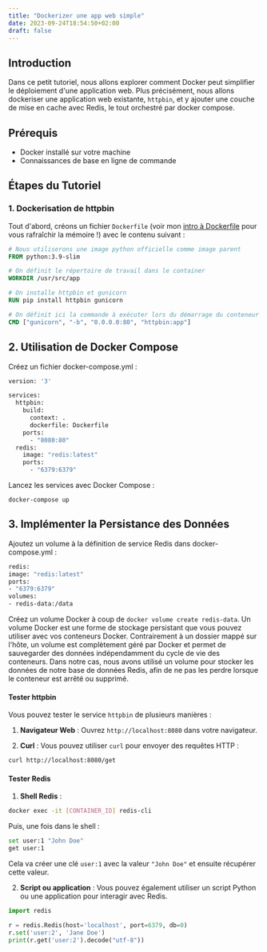 ```yaml
---
title: "Dockerizer une app web simple"
date: 2023-09-24T18:54:50+02:00
draft: false
---
```


## Introduction

Dans ce petit tutoriel, nous allons explorer comment Docker peut simplifier le déploiement d'une application web. Plus précisément, nous allons dockeriser une application web existante, `httpbin`, et y ajouter une couche de mise en cache avec Redis, le tout orchestré par docker compose.

## Prérequis

- Docker installé sur votre machine
- Connaissances de base en ligne de commande

## Étapes du Tutoriel

### 1. Dockerisation de httpbin

Tout d'abord, créons un fichier `Dockerfile` (voir mon [intro à Dockerfile](../dockerfile-basics) pour vous rafraîchir la mémoire !) avec le contenu suivant :

```Dockerfile
# Nous utiliserons une image python officielle comme image parent
FROM python:3.9-slim

# On définit le répertoire de travail dans le container
WORKDIR /usr/src/app

# On installe httpbin et gunicorn
RUN pip install httpbin gunicorn

# On définit ici la commande à exécuter lors du démarrage du conteneur
CMD ["gunicorn", "-b", "0.0.0.0:80", "httpbin:app"]
```

## 2. Utilisation de Docker Compose
Créez un fichier docker-compose.yml :


```Dockerfile
version: '3'

services:
  httpbin:
    build:
      context: .
      dockerfile: Dockerfile
    ports:
      - "8080:80"
  redis:
    image: "redis:latest"
    ports:
      - "6379:6379"
```

Lancez les services avec Docker Compose :

```
docker-compose up
```

## 3.  Implémenter la Persistance des Données
Ajoutez un volume à la définition de service Redis dans docker-compose.yml :

```Dockerfile
redis:
image: "redis:latest"
ports:
- "6379:6379"
volumes:
- redis-data:/data
```

Créez un volume Docker à coup de `docker volume create redis-data`.
Un volume Docker est une forme de stockage persistant que vous pouvez utiliser avec vos conteneurs Docker.
Contrairement à un dossier mappé sur l'hôte, un volume est complètement géré par Docker et permet de sauvegarder des données indépendamment du cycle de vie des conteneurs. Dans notre cas, nous avons utilisé un volume pour stocker les données de notre base de données Redis, afin de ne pas les perdre lorsque le conteneur est arrêté ou supprimé.


#### Tester httpbin

Vous pouvez tester le service `httpbin` de plusieurs manières :

1. **Navigateur Web** : Ouvrez `http://localhost:8080` dans votre navigateur.

2. **Curl** : Vous pouvez utiliser `curl` pour envoyer des requêtes HTTP :

```bash
curl http://localhost:8080/get
```

#### Tester Redis

1. **Shell Redis** :

```bash
docker exec -it [CONTAINER_ID] redis-cli
```

Puis, une fois dans le shell :

```bash
set user:1 "John Doe"
get user:1
```

Cela va créer une clé `user:1` avec la valeur `"John Doe"` et ensuite récupérer cette valeur.

2. **Script ou application** : Vous pouvez également utiliser un script Python ou une application pour interagir avec Redis.

```python
import redis

r = redis.Redis(host='localhost', port=6379, db=0)
r.set('user:2', 'Jane Doe')
print(r.get('user:2').decode("utf-8"))
```


